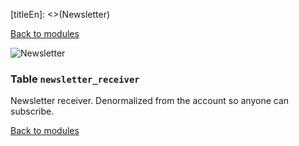[titleEn]: <>(Newsletter)

[Back to modules](./../10-modules.md)



![Newsletter](./dist/erd-shopware-core-content-newsletterreceiver.png)


### Table `newsletter_receiver`

Newsletter receiver. Denormalized from the account so anyone can subscribe.


[Back to modules](./../10-modules.md)
